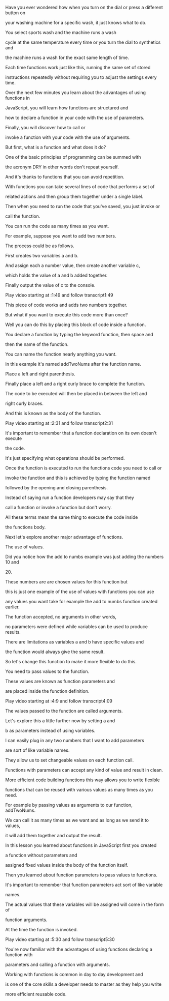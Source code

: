 Have you ever wondered how when you turn on the dial or press a different button on 

your washing machine for a specific wash, it just knows what to do. 

You select sports wash and the machine runs a wash 

cycle at the same temperature every time or you turn the dial to synthetics and 

the machine runs a wash for the exact same length of time. 

Each time functions work just like this, running the same set of stored 

instructions repeatedly without requiring you to adjust the settings every time. 

Over the next few minutes you learn about the advantages of using functions in 

JavaScript, you will learn how functions are structured and 

how to declare a function in your code with the use of parameters. 

Finally, you will discover how to call or 

invoke a function with your code with the use of arguments. 

But first, what is a function and what does it do? 

One of the basic principles of programming can be summed with 

the acronym DRY in other words don't repeat yourself. 

And it's thanks to functions that you can avoid repetition. 

With functions you can take several lines of code that performs a set of 

related actions and then group them together under a single label. 

Then when you need to run the code that you've saved, you just invoke or 

call the function. 

You can run the code as many times as you want. 

For example, suppose you want to add two numbers. 

The process could be as follows. 

First creates two variables a and b. 

And assign each a number value, then create another variable c, 

which holds the value of a and b added together. 

Finally output the value of c to the console.

Play video starting at :1:49 and follow transcript1:49

This piece of code works and adds two numbers together. 

But what if you want to execute this code more than once? 

Well you can do this by placing this block of code inside a function. 

You declare a function by typing the keyword function, then space and 

then the name of the function. 

You can name the function nearly anything you want. 

In this example it's named addTwoNums after the function name. 

Place a left and right parenthesis. 

Finally place a left and a right curly brace to complete the function. 

The code to be executed will then be placed in between the left and 

right curly braces. 

And this is known as the body of the function.

Play video starting at :2:31 and follow transcript2:31

It's important to remember that a function declaration on its own doesn't execute 

the code. 

It's just specifying what operations should be performed. 

Once the function is executed to run the functions code you need to call or 

invoke the function and this is achieved by typing the function named 

followed by the opening and closing parenthesis. 

Instead of saying run a function developers may say that they 

call a function or invoke a function but don't worry. 

All these terms mean the same thing to execute the code inside 

the functions body. 

Next let's explore another major advantage of functions. 

The use of values. 

Did you notice how the add to numbs example was just adding the numbers 10 and 

20. 

These numbers are are chosen values for this function but 

this is just one example of the use of values with functions you can use 

any values you want take for example the add to numbs function created earlier. 

The function accepted, no arguments in other words, 

no parameters were defined while variables can be used to produce results. 

There are limitations as variables a and b have specific values and 

the function would always give the same result. 

So let's change this function to make it more flexible to do this. 

You need to pass values to the function. 

These values are known as function parameters and 

are placed inside the function definition.

Play video starting at :4:9 and follow transcript4:09

The values passed to the function are called arguments. 

Let's explore this a little further now by setting a and 

b as parameters instead of using variables. 

I can easily plug in any two numbers that I want to add parameters 

are sort of like variable names. 

They allow us to set changeable values on each function call. 

Functions with parameters can accept any kind of value and result in clean. 

More efficient code building functions this way allows you to write flexible 

functions that can be reused with various values as many times as you need. 

For example by passing values as arguments to our function, addTwoNums. 

We can call it as many times as we want and as long as we send it to values, 

it will add them together and output the result. 

In this lesson you learned about functions in JavaScript first you created 

a function without parameters and 

assigned fixed values inside the body of the function itself. 

Then you learned about function parameters to pass values to functions. 

It's important to remember that function parameters act sort of like variable 

names. 

The actual values that these variables will be assigned will come in the form of 

function arguments. 

At the time the function is invoked.

Play video starting at :5:30 and follow transcript5:30

You're now familiar with the advantages of using functions declaring a function with 

parameters and calling a function with arguments. 

Working with functions is common in day to day development and 

is one of the core skills a developer needs to master as they help you write 

more efficient reusable code.